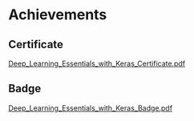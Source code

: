 

# Achievements
## Certificate
[Deep_Learning_Essentials_with_Keras_Certificate.pdf](https://prod-files-secure.s3.us-west-2.amazonaws.com/03e82b26-cccb-4906-bb56-adabcbdc0655/f5cf1405-8a02-49a4-beb6-3d50b033ba6e/Deep_Learning_Essentials_with_Keras_Certificate.pdf?X-Amz-Algorithm=AWS4-HMAC-SHA256&X-Amz-Content-Sha256=UNSIGNED-PAYLOAD&X-Amz-Credential=ASIAZI2LB466WKER4NF6%2F20250206%2Fus-west-2%2Fs3%2Faws4_request&X-Amz-Date=20250206T051550Z&X-Amz-Expires=3600&X-Amz-Security-Token=IQoJb3JpZ2luX2VjED0aCXVzLXdlc3QtMiJHMEUCICd%2FYexpITjX9mmTxZNopBdo13%2FoIacJuDZLxEtkD3SmAiEAxzj7tNFeIeoXfssD7U7oA40SkhHBgkUO6YKThsqWDCIq%2FwMIVhAAGgw2Mzc0MjMxODM4MDUiDGWfCZ04pz9fCrEFwSrcA6ctxzd07U1vI7rEosVIggMEElzZY3MlaxiD705Uva1w2XCDqJ%2FCl8TMOQjRv7%2F96%2FOjq0OW1Upuil1yNEYsGwPuimQJDfZqTSFkk9V0D4vYzliUo944DdvrfHVRIJ2BMYbnANthuyoAPx%2BSu3o01B2yo4z9gq1OZreDASJYB2%2B6BgoTgsXuZlAVYmh6SAk0dLN%2FfbumXTVebLZX0HJXd24rmSmfN66qubG%2BVJLijw8zrJLBplVVIxlfh3e7fpJRHZ0X97qLTdwf%2FTYyFokzJO7HJSqYWwOQMNGWz7ZqVRodTsuQb6cHNIJEJ9%2FFyYmIRORv0YlyOvV4pprdWKTy6YkMSwLTNOvK6D8qwAzh7o5%2BCzR0s92bEJZL07M0KfQ6ape9tuyIpicIlSO5PFiBp5hM3kt7Cq%2FMeiVVgJbr%2FGEovfcu6IIbvIgrOBxTP1C54fpzzB%2BNw9RCI7BUGbUHZJ9A3GSlg35wOo4%2FnHWaqJ21OWUjzAmqN6uo%2BCKLKGOFxAAWOeHxQhE9a%2BHyWT8T3TCzWPWdjwutICDywSmF%2FaY%2FtPc9jCSGKgB0IzpLVFpF7gRx2GyQWKJewa1uVIbZUudaNqcy07yMIZv14hxFPBPXPwNQXEdZOcF9l95tMNr7kL0GOqUBWx0ijiZcwhkvPhTzWIBjpquNul5ORZQiln4Kk9yC1o1022%2BjXwCxLqkMXx1mjKCAjHtcNfXqVLYJa0ehxxwg0b%2Fkibn7az3TeBwQAmWzDKviIl6tOomz%2FEIRv82NyDbSUAUpu0k19DNRQ9rt4e5UTNJ8jBYtYNv7C5vYqrj8LKE90Su0E7FpkOJF3oajGX0pvSJ1kO7NpX%2BFRI5ghNNFk%2BigQRf6&X-Amz-Signature=6a8def222fdc3a717e2f8878c1340e6855e8dd631c3f163fac47cccdca18ab26&X-Amz-SignedHeaders=host&x-id=GetObject)
## Badge
[Deep_Learning_Essentials_with_Keras_Badge.pdf](https://prod-files-secure.s3.us-west-2.amazonaws.com/03e82b26-cccb-4906-bb56-adabcbdc0655/5c209097-6d96-477f-a031-edc11aa6225f/Deep_Learning_Essentials_with_Keras_Badge.pdf?X-Amz-Algorithm=AWS4-HMAC-SHA256&X-Amz-Content-Sha256=UNSIGNED-PAYLOAD&X-Amz-Credential=ASIAZI2LB466WKER4NF6%2F20250206%2Fus-west-2%2Fs3%2Faws4_request&X-Amz-Date=20250206T051550Z&X-Amz-Expires=3600&X-Amz-Security-Token=IQoJb3JpZ2luX2VjED0aCXVzLXdlc3QtMiJHMEUCICd%2FYexpITjX9mmTxZNopBdo13%2FoIacJuDZLxEtkD3SmAiEAxzj7tNFeIeoXfssD7U7oA40SkhHBgkUO6YKThsqWDCIq%2FwMIVhAAGgw2Mzc0MjMxODM4MDUiDGWfCZ04pz9fCrEFwSrcA6ctxzd07U1vI7rEosVIggMEElzZY3MlaxiD705Uva1w2XCDqJ%2FCl8TMOQjRv7%2F96%2FOjq0OW1Upuil1yNEYsGwPuimQJDfZqTSFkk9V0D4vYzliUo944DdvrfHVRIJ2BMYbnANthuyoAPx%2BSu3o01B2yo4z9gq1OZreDASJYB2%2B6BgoTgsXuZlAVYmh6SAk0dLN%2FfbumXTVebLZX0HJXd24rmSmfN66qubG%2BVJLijw8zrJLBplVVIxlfh3e7fpJRHZ0X97qLTdwf%2FTYyFokzJO7HJSqYWwOQMNGWz7ZqVRodTsuQb6cHNIJEJ9%2FFyYmIRORv0YlyOvV4pprdWKTy6YkMSwLTNOvK6D8qwAzh7o5%2BCzR0s92bEJZL07M0KfQ6ape9tuyIpicIlSO5PFiBp5hM3kt7Cq%2FMeiVVgJbr%2FGEovfcu6IIbvIgrOBxTP1C54fpzzB%2BNw9RCI7BUGbUHZJ9A3GSlg35wOo4%2FnHWaqJ21OWUjzAmqN6uo%2BCKLKGOFxAAWOeHxQhE9a%2BHyWT8T3TCzWPWdjwutICDywSmF%2FaY%2FtPc9jCSGKgB0IzpLVFpF7gRx2GyQWKJewa1uVIbZUudaNqcy07yMIZv14hxFPBPXPwNQXEdZOcF9l95tMNr7kL0GOqUBWx0ijiZcwhkvPhTzWIBjpquNul5ORZQiln4Kk9yC1o1022%2BjXwCxLqkMXx1mjKCAjHtcNfXqVLYJa0ehxxwg0b%2Fkibn7az3TeBwQAmWzDKviIl6tOomz%2FEIRv82NyDbSUAUpu0k19DNRQ9rt4e5UTNJ8jBYtYNv7C5vYqrj8LKE90Su0E7FpkOJF3oajGX0pvSJ1kO7NpX%2BFRI5ghNNFk%2BigQRf6&X-Amz-Signature=9aabc0747559b1f7b1e8d5df8d3ccb51dd0409f1f44fa5ed46be4a70948c1906&X-Amz-SignedHeaders=host&x-id=GetObject)
